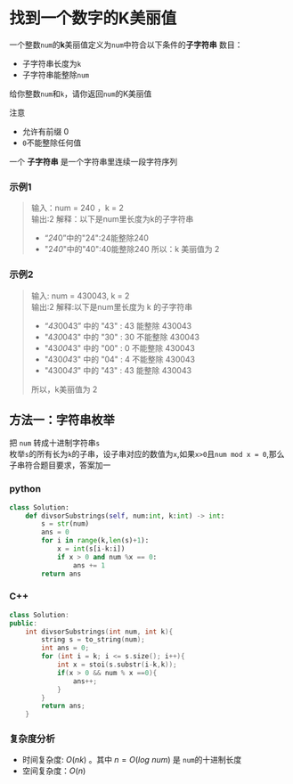 <h1>找到一个数字的K美丽值</h1>

一个整数`num`的**k**美丽值定义为`num`中符合以下条件的**子字符串** 数目：
- 子字符串长度为`k`
- 子字符串能整除`num`

给你整数`num`和`k`，请你返回`num`的K美丽值

注意
- 允许有前缀 0 
- `0`不能整除任何值

一个 **子字符串** 是一个字符串里连续一段字符序列

<h3>示例1</h3>

>输入：num = 240 ，k = 2<br>
>输出:2
>解释：以下是num里长度为k的子字符串<br>
> - “*24*0”中的"24":24能整除240
> - "2*40*"中的"40":40能整除240
> 所以：k 美丽值为 2

<h3>示例2</h3>

> 输入: num = 430043, k = 2<br>
> 输出:2
> 解释:以下是num里长度为 k 的子字符串<br>
> - “*43*0043” 中的 "43" : 43 能整除 430043
> - "4*30*043" 中的 "30" : 30 不能整除 430043
> - "43*00*43" 中的 "00" : 0 不能整除 430043
> - "430*04*3" 中的 "04" : 4 不能整除 430043
> - "4300*43*" 中的 "43" : 43 能整除 430043 
> 
> 所以，k美丽值为 2

<h2>方法一：字符串枚举</h2>

把 `num` 转成十进制字符串`s`<br>
枚举`s`的所有长为`k`的子串，设子串对应的数值为`x`,如果`x>0`且`num mod x = 0`,那么子串符合题目要求，答案加一


<h3>python</h3>

```python 
class Solution:
    def divsorSubstrings(self, num:int, k:int) -> int:
        s = str(num)
        ans = 0
        for i in range(k,len(s)+1):
            x = int(s[i-k:i])
            if x > 0 and num %x == 0:
                ans += 1 
        return ans

```

<h3>C++</h3>

```C++
class Solution:
public:
    int divsorSubstrings(int num, int k){
        string s = to_string(num);
        int ans = 0;
        for (int i = k; i <= s.size(); i++){
            int x = stoi(s.substr(i-k,k));
            if(x > 0 && num % x ==0){
                ans++;
            }
        }
        return ans;
    }

```

<h3>复杂度分析</h3>

- 时间复杂度: $O(nk)$ 。其中 $n = O(log\ num)$ 是 `num`的十进制长度
- 空间复杂度：$O(n)$